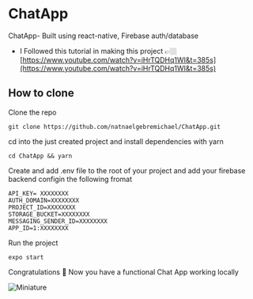 # ChatApp
ChatApp- Built using react-native, Firebase auth/database

- I Followed this tutorial in making this project 👉🏼 [https://www.youtube.com/watch?v=iHrTQDHq1WI&t=385s](https://www.youtube.com/watch?v=iHrTQDHq1WI&t=385s)

## How to clone

Clone the repo
```
git clone https://github.com/natnaelgebremichael/ChatApp.git
```

cd into the just created project and install dependencies with yarn
```
cd ChatApp && yarn
```

Create and add .env file to the root of your project and add your firebase backend configin the following fromat
```
API_KEY= XXXXXXXX
AUTH_DOMAIN=XXXXXXXX
PROJECT_ID=XXXXXXXX
STORAGE_BUCKET=XXXXXXXX
MESSAGING_SENDER_ID=XXXXXXXX
APP_ID=1:XXXXXXXX

```

Run the project
```
expo start
```

Congratulations 🎉 Now you have a functional Chat App working locally

![Miniature](https://user-images.githubusercontent.com/43630417/167732465-f02c0dea-48db-4e23-ab26-90ca69115251.png)


